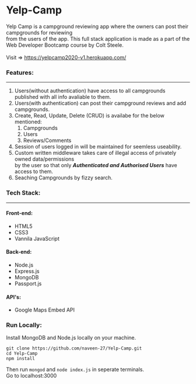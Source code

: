 # Yelp-Camp
  
Yelp Camp is a campground reviewing app where the owners can post their campgrounds for reviewing <br>
from the users of the app. This full stack application is made as a part of the <br>
Web Developer Bootcamp course by Colt Steele. <br>
<br>
Visit => https://yelpcamp2020-v1.herokuapp.com/

### Features:
<hr>

1. Users(without authentication) have access to all campgrounds published with all info avaliable to them.
2. Users(with authentication) can post their campground reviews and add campgrounds.
3. Create, Read, Update, Delete (CRUD) is availabe for the below mentioned:
    1. Campgrounds
    2. Users
    3. Reviews/Comments
4. Session of users logged in will be maintained for seemless useability.
5. Custom written middleware takes care of illegal access of privately owned data/permissions <br>
   by the user so that only ***Authenticated and Authorised Users*** have access to them.
6. Seaching Campgrounds by fizzy search.

### Tech Stack:
<hr>

#### Front-end:
- HTML5
- CSS3
- Vannila JavaScript

#### Back-end:
- Node.js
- Express.js
- MongoDB
- Passport.js

#### API's:
- Google Maps Embed API

### Run Locally:

Install MongoDB and Node.js locally on your machine.
```
git clone https://github.com/naveen-27/Yelp-Camp.git
cd Yelp-Camp
npm install
```
Then run ```mongod``` and ```node index.js``` in seperate terminals. <br>
Go to localhost:3000

